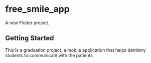 # free_smile_app

A new Flutter project.

## Getting Started

This is a graduation project, a mobile application that helps dentistry students to 
communicate with the patients

